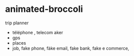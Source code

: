 # animated-broccoli

trip planner
- téléphone  , telecom aker
- gps
- places 
- job, fake phone, fàke 
email, fake bank, fake e commerce,

